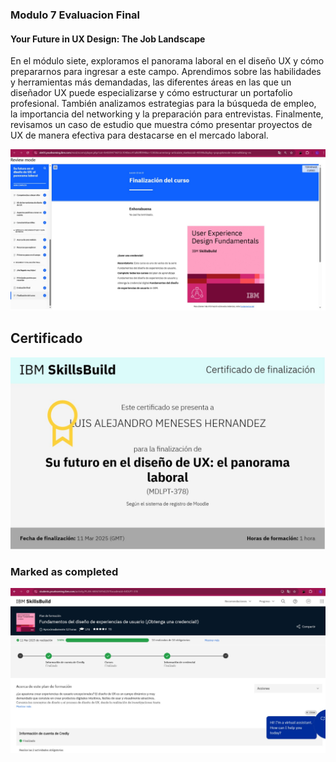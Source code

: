 ### Modulo 7 Evaluacion Final
#### Your Future in UX Design: The Job Landscape

En el módulo siete, exploramos el panorama laboral en el diseño UX y cómo prepararnos para ingresar a este campo. Aprendimos sobre las habilidades y herramientas más demandadas, las diferentes áreas en las que un diseñador UX puede especializarse y cómo estructurar un portafolio profesional. También analizamos estrategias para la búsqueda de empleo, la importancia del networking y la preparación para entrevistas. Finalmente, revisamos un caso de estudio que muestra cómo presentar proyectos de UX de manera efectiva para destacarse en el mercado laboral. 

![alt text](../img/Modulo7.png.jpeg)


## Certificado
![alt text](../img/cerificado7.jpeg)

### Marked as completed
![alt text](../img/Completed.jpeg)
